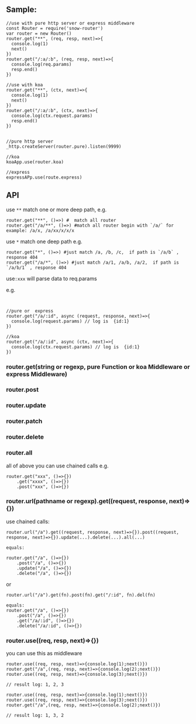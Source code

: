 ## Sample:

```
//use with pure http server or express middleware
const Router = require('snow-router')
var router = new Router()
router.get("**", (req, resp, next)=>{
  console.log(1)
  next()
})
router.get("/:a/:b", (req, resp, next)=>{
  console.log(req.params)
  resp.end()
})

//use with koa
router.get("**", (ctx, next)=>{
  console.log(1)
  next()
})
router.get("/:a/:b", (ctx, next)=>{
  console.log(ctx.request.params)
  resp.end()
})


//pure http server
_http.createServer(router.pure).listen(9999)

//koa
koaApp.use(router.koa)

//express
expressAPp.use(route.express)
```

## API

use `**` match one or more deep path, 
e.g.
```
router.get("**", ()=>) #  match all router
router.get("/a/**", ()=>) #match all router begin with `/a/` for example: /a/x, /a/xx/x/x/x
```
use `*` match one deep path
e.g.
```
router.get("*", ()=>) #just match /a, /b, /c,  if path is `/a/b` , response 404 
router.get("/a/*", ()=>) #just match /a/1, /a/b, /a/2,  if path is `/a/b/1` , response 404 
```

use`:xxx` will parse data to req.params

e.g.

```


//pure or  express
router.get("/a/:id", async (request, response, next)=>{
  console.log(request.params) // log is  {id:1}
})

//koa
router.get("/a/:id", async (ctx, next)=>{
  console.log(ctx.request.params) // log is  {id:1}
})

```

### router.get(string or regexp, pure Function or koa Middleware or express Middleware)
### router.post
### router.update
### router.patch
### router.delete
### router.all

all of above you can use chained calls 
e.g.

```
router.get("xxx", ()=>{})
    .get("xxxx", ()=>{})
    .post("xxx", ()=>{})
```

### router.url(pathname or regexp).get((request, response, next)=>{})

use chained calls:

```
router.url("/a").get((request, response, next)=>{}).post((request, response, next)=>{}).update(...).delete(...).all(...)

equals:

router.get("/a", ()=>{})
    .post("/a", ()=>{})
    .update("/a", ()=>{})
    .delete("/a", ()=>{})

```

or

```
router.url("/a").get(fn).post(fn).get("/:id", fn).del(fn)

equals:
router.get("/a", ()=>{})
    .post("/a", ()=>{})
    .get("/a/:id", ()=>{})
    .delete("/a/:id", ()=>{})

```

### router.use((req, resp, next)=>{})

you can use this as middleware


```
router.use((req, resp, next)=>{console.log(1);next()})
router.get("/a",(req, resp, next)=>{console.log(2);next()})
router.use((req, resp, next)=>{console.log(3);next()})

// result log: 1, 2, 3

router.use((req, resp, next)=>{console.log(1);next()})
router.use((req, resp, next)=>{console.log(3);next()})
router.get("/a",(req, resp, next)=>{console.log(2);next()})

// result log: 1, 3, 2
```